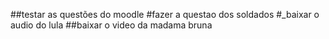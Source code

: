 ##testar as questões do moodle
#fazer a questao dos soldados
#_baixar o audio do lula
##baixar o video da madama bruna


